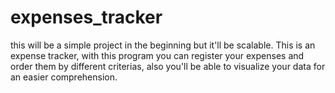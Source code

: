 # expenses_tracker
this will be a simple project in the beginning but it'll be scalable. This is an expense tracker, with this program you can register your expenses and order them by different criterias, also you'll be able to visualize your data for an easier comprehension.
